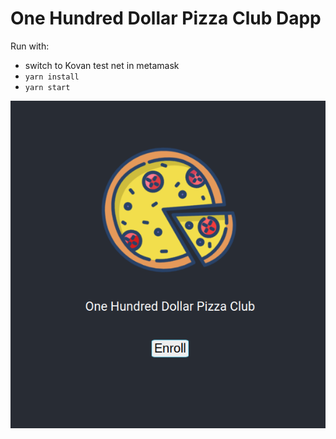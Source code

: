 # One Hundred Dollar Pizza Club Dapp

Run with:

- switch to Kovan test net in metamask
- `yarn install`
- `yarn start`

![alt text](./screenshot.png 'Pizzaaaa')
